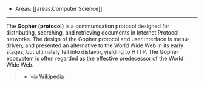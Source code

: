 
- Areas: [[areas.Computer Science]]

---

The **Gopher (protocol)** is a communication protocol designed for distributing, searching, and retrieving documents in Internet Protocol networks. The design of the Gopher protocol and user interface is menu-driven, and presented an alternative to the World Wide Web in its early stages, but ultimately fell into disfavor, yielding to HTTP. The Gopher ecosystem is often regarded as the effective predecessor of the World Wide Web.

> - via [Wikipedia](<https://en.wikipedia.org/wiki/Gopher%20(protocol)>)
